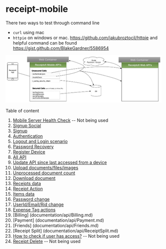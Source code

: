 receipt-mobile
==============

There two ways to test through command line
- <code>curl</code> using mac
- <code>httpie</code> on windows or mac. https://github.com/jakubroztocil/httpie and helpful command can be found  https://gist.github.com/BlakeGardner/5586954


![Mobile Api Architecture](/architecture/Mobile-Architecture.png)

Table of content

01. [Mobile Server Health Check](documentation/api/SiteWorking.md) -- Not being used
02. [Signup Social](documentation/api/SignupSocial.md)
03. [Signup](documentation/api/Signup.md)
04. [Authentication](documentation/api/UserAuthentication.md)
05. [Logout and Login scenario](documentation/api/LogoutAndLogin.md)
06. [Password Recovery](documentation/api/PasswordRecovery.md)
07. [Register Device](documentation/api/RegisterDevice.md)
08. [All API](documentation/api/All.md)
09. [Update API since last accessed from a device](documentation/api/Update.md)
10. [Upload documents/files/images](documentation/api/Upload.md)
11. [Unprocessed document count](documentation/api/Unprocessed.md)
12. [Download document](documentation/api/Download.md)
13. [Receipts data](documentation/api/Receipts.md)
14. [Receipt Action](documentation/api/ReceiptAction.md)
15. [Items data](documentation/api/Items.md)
16. [Password change](documentation/api/PasswordChange.md)
17. [UserId/Email/Rid change](documentation/api/RidChange.md)
18. [Expense Tag actions](documentation/api/ExpenseTag.md)
19. [Billing] (documentation/api/Billing.md)
20. [Payment] (documentation/api/Payment.md)
21. [Friends] (documentation/api/Friends.md)
22. [Receipt Split] (documentation/api/ReceiptSplit.md)
23. [How to check if user has access?](documentation/api/DoesUserHasAccess.md) -- Not being used
23. [Receipt Delete](documentation/api/ReceiptDelete.md) -- Not being used
	
